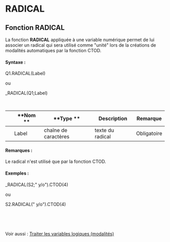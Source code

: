 # RADICAL

## Fonction RADICAL

La fonction **RADICAL** appliquée à une variable numérique permet de lui associer un radical qui sera utilisé comme "unité" lors de la créations de modalités automatiques par la fonction CTOD.

#### Syntaxe :&nbsp;

Q1.RADICAL(Label)

ou

\_RADICAL(Q1;Label)

&nbsp;

| &nbsp; | **Nom ** | **Type ** | **Description** | **Remarque** |
| --- | --- | --- | --- | --- |
| &nbsp; | Label | chaîne de caractères | texte du radical&nbsp; | Obligatoire |


#### Remarques :

Le radical n'est utilisé que par la fonction CTOD.

#### Exemples :

\_RADICAL(S2;" y/o").CTOD(4)

ou

S2.RADICAL(" y/o").CTOD(4)

&nbsp;

&nbsp;

Voir aussi : [Traiter les variables logiques (modalités)](<Traiterlesvariableslogiquesmoda1.md>)
